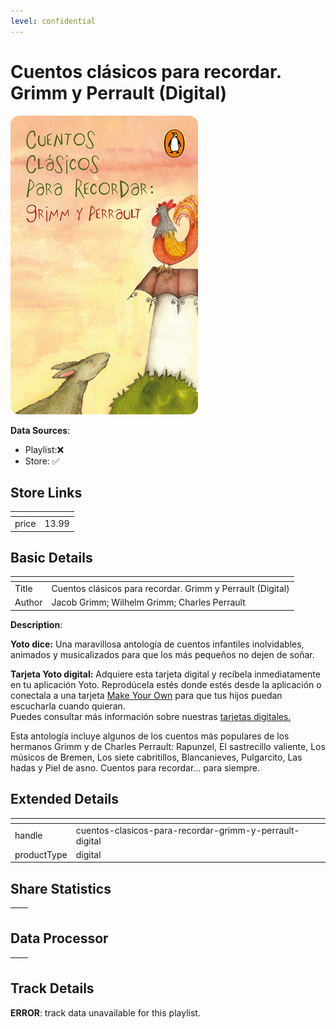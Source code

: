 ```yaml
---
level: confidential
---
```

# Cuentos clásicos para recordar. Grimm y Perrault (Digital)

![card_[bCyJy].png](../../img/cards/card_[bCyJy].png)

**Data Sources**: 

- Playlist:❌
- Store: ✅


## Store Links

| <!-- --> | <!-- --> |
| - | - |
| price | 13.99 |


## Basic Details

| <!-- --> | <!-- --> |
| - | - |
| Title | Cuentos clásicos para recordar. Grimm y Perrault (Digital) |
| Author | Jacob Grimm; Wilhelm Grimm; Charles Perrault |

**Description**:

**Yoto dice:** Una maravillosa antología de cuentos infantiles inolvidables, animados y musicalizados para que los más pequeños no dejen de soñar.

**Tarjeta Yoto digital:** Adquiere esta tarjeta digital y recíbela inmediatamente en tu aplicación Yoto. Reprodúcela estés donde estés desde la aplicación o conectala a una tarjeta [Make Your Own](https://ca.yotoplay.com/pages/myo) para que tus hijos puedan escucharla cuando quieran.  
Puedes consultar más información sobre nuestras [tarjetas digitales.](https://ca.yotoplay.com/blogs/yoto-journal/what-are-digital-yoto-cards)  

Esta antología incluye algunos de los cuentos más populares de los hermanos Grimm y de Charles Perrault: Rapunzel, El sastrecillo valiente, Los músicos de Bremen, Los siete cabritillos, Blancanieves, Pulgarcito, Las hadas y Piel de asno. Cuentos para recordar... para siempre.


## Extended Details

| <!-- --> | <!-- --> |
| - | - |
| handle | cuentos-clasicos-para-recordar-grimm-y-perrault-digital |
| productType | digital |


## Share Statistics

| <!-- --> | <!-- --> |
| - | - |


## Data Processor

| <!-- --> | <!-- --> |
| - | - |


## Track Details

**ERROR**: track data unavailable for this playlist.
